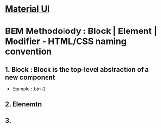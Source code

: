 # [Material UI](https://material-ui.com/getting-started/installation/)

# **BEM Methodolody** :  Block | Element | Modifier  - HTML/CSS naming convention
## 1. Block : Block is the top-level abstraction of a new component 
  - Example : .btn {}
## 2. Elenemtn
## 3. 

